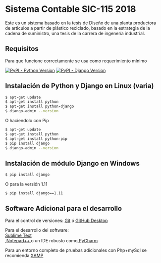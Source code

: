 # Sistema Contable SIC-115 2018

Este es un sistema basado en la tesis de Diseño de una planta productora de articulos a partir de plástico reciclado, basado en la estrategia de la cadena de suministro,
una tesis de la carrera de ingenería industrial.

## Requisitos
Para que funcione correctamente se usa como requerimiento mínimo

[![PyPI - Python Version](https://img.shields.io/badge/Python-v2.7-blue.svg)](https://www.python.org/downloads/)
[![PyPI - Django Version](https://img.shields.io/badge/Django-%3D%3E1.11-brightgreen.svg)](https://www.djangoproject.com/download/)

## Instalación de Python y Django en Linux (varia)

```bash
$ apt-get update
$ apt-get install python
$ apt-get install python-django
$ django-admin --version
```
O haciendolo con Pip
```bash
$ apt-get update
$ apt-get install python
$ apt-get install python-pip
$ pip install django
$ django-admin --version
```


## Instalación de módulo Django en Windows

```bash
$ pip install django
```

O para la versión 1.11
```bash
$ pip install django==1.11
```

## Software Adicional para el desarrollo

Para el control de versiones:
<a href="https://git-scm.com/"> Git</a> ó
<a href="https://desktop.github.com/"> GitHub Desktop</a>

Para el desarrollo del software:<br>
<a href="https://desktop.github.com/">Sublime Text</a><br>,<a href="https://notepad-plus-plus.org/download/">Notepad++ </a>
 o un IDE robusto como<a href="https://www.jetbrains.com/pycharm/"> PyCharm</a>

Para un entorno completo de pruebas adicionales con Php+mySql se recomienda
<a href="https://www.apachefriends.org/es/index.html">XAMP</a><br>
